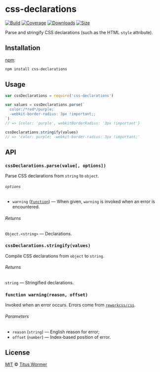 # css-declarations

[![Build][build-badge]][build]
[![Coverage][coverage-badge]][coverage]
[![Downloads][downloads-badge]][downloads]
[![Size][size-badge]][size]

Parse and stringify CSS declarations (such as the HTML `style`
attribute).

## Installation

[npm][]:

```bash
npm install css-declarations
```

## Usage

```javascript
var cssDeclarations = require('css-declarations')

var values = cssDeclarations.parse(`
  color:/*red*/purple;
  -webkit-border-radius: 3px !important;;
`)
// => {color: 'purple', webkitBorderRadius: '3px !important'}

cssDeclarations.stringify(values)
// => 'color: purple; -webkit-border-radius: 3px !important;'
```

## API

### `cssDeclarations.parse(value[, options])`

Parse CSS declarations from `string` to `object`.

###### `options`

*   `warning` ([`Function`][warning])
    — When given, `warning` is invoked when an error is encountered.

###### Returns

`Object.<string>` — Declarations.

### `cssDeclarations.stringify(values)`

Compile CSS declarations from `object` to `string`.

###### Returns

`string` — Stringified declarations.

### `function warning(reason, offset)`

Invoked when an error occurs.  Errors come from [`reworkcss/css`][css].

###### Parameters

*   `reason` (`string`) — English reason for error;
*   `offset` (`number`) — Index-based position of error.

## License

[MIT][license] © [Titus Wormer][author]

<!-- Definitions -->

[build-badge]: https://img.shields.io/travis/wooorm/css-declarations.svg

[build]: https://travis-ci.org/wooorm/css-declarations

[coverage-badge]: https://img.shields.io/codecov/c/github/wooorm/css-declarations.svg

[coverage]: https://codecov.io/github/wooorm/css-declarations

[downloads-badge]: https://img.shields.io/npm/dm/css-declarations.svg

[downloads]: https://www.npmjs.com/package/css-declarations

[size-badge]: https://img.shields.io/bundlephobia/minzip/css-declarations.svg

[size]: https://bundlephobia.com/result?p=css-declarations

[npm]: https://docs.npmjs.com/cli/install

[license]: license

[author]: https://wooorm.com

[warning]: #function-warningreason-offset

[css]: https://github.com/reworkcss/css
